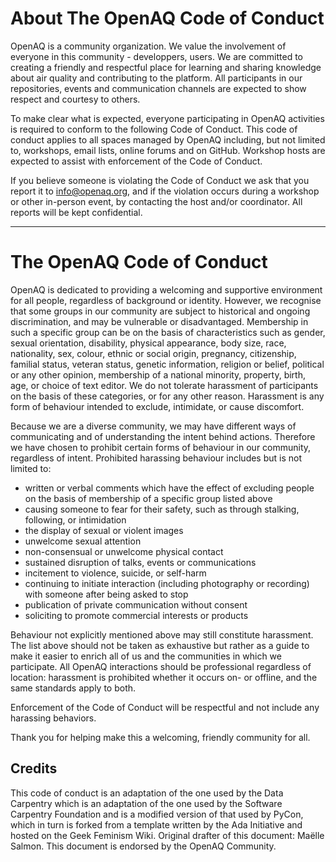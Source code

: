 
# About The OpenAQ Code of Conduct

OpenAQ is a community organization. We value the involvement of everyone in this community - developpers, users. We are committed to creating a friendly and respectful place for learning  and sharing knowledge about air quality and contributing to the platform. All participants in our repositories, events and communication channels are expected to show respect and courtesy to others.

To make clear what is expected, everyone participating in OpenAQ activities is required to conform to the following Code of Conduct. This code of conduct applies to all spaces managed by OpenAQ including, but not limited to, workshops, email lists, online forums and on GitHub. Workshop hosts are expected to assist with enforcement of the Code of Conduct.

If you believe someone is violating the Code of Conduct we ask that you report it to info@openaq.org, and if the violation occurs during a workshop or other in-person event, by contacting the host and/or coordinator. All reports will be kept confidential. 

---

# The OpenAQ Code of Conduct

OpenAQ is dedicated to providing a welcoming and supportive environment for all people, regardless of background or identity. However, we recognise that some groups in our community are subject to historical and ongoing discrimination, and may be vulnerable or disadvantaged. Membership in such a specific group can be on the basis of characteristics such as gender, sexual orientation, disability, physical appearance, body size, race, nationality, sex, colour, ethnic or social origin, pregnancy, citizenship, familial status, veteran status, genetic information, religion or belief, political or any other opinion, membership of a national minority, property, birth, age, or choice of text editor. We do not tolerate harassment of participants on the basis of these categories, or for any other reason.
Harassment is any form of behaviour intended to exclude, intimidate, or cause discomfort. 

Because we are a diverse community, we may have different ways of communicating and of understanding the intent behind actions. Therefore we have chosen to prohibit certain forms of behaviour in our community, regardless of intent. Prohibited harassing behaviour includes but is not limited to:

- written or verbal comments which have the effect of excluding people on the basis of membership of a specific group listed above
- causing someone to fear for their safety, such as through stalking, following, or intimidation
- the display of sexual or violent images
- unwelcome sexual attention
- non-consensual or unwelcome physical contact
- sustained disruption of talks, events or communications
- incitement to violence, suicide, or self-harm
- continuing to initiate interaction (including photography or recording) with someone after being asked to stop
- publication of private communication without consent
- soliciting to promote commercial interests or products

Behaviour not explicitly mentioned above may still constitute harassment. The list above should not be taken as exhaustive but rather as a guide to make it easier to enrich all of us and the communities in which we participate. All OpenAQ interactions should be professional regardless of location: harassment is prohibited whether it occurs on- or offline, and the same standards apply to both.

Enforcement of the Code of Conduct will be respectful and not include any harassing behaviors.

Thank you for helping make this a welcoming, friendly community for all.

## Credits
This code of conduct is an adaptation of the one used by the Data Carpentry which is an adaptation of the one used by the Software Carpentry Foundation and is a modified version of that used by PyCon, which in turn is forked from a template written by the Ada Initiative and hosted on the Geek Feminism Wiki. Original drafter of this document: Maëlle Salmon. This document is endorsed by the OpenAQ Community.

